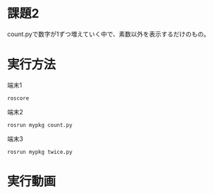 # 課題2
count.pyで数字が1ずつ増えていく中で、素数以外を表示するだけのもの。

# 実行方法
端末1

    roscore

端末2

    rosrun mypkg count.py    

端末3

    rosrun mypkg twice.py
    

# 実行動画
